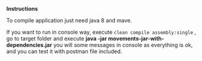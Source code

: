 **Instructions**

To compile application just need java 8 and mave.

If you want to run in console way, execute `clean compile assembly:single` , go to target folder
and execute **java -jar movements-jar-with-dependencies.jar** you will some messages in console as
everything is ok, and you can test it with postman file included.
